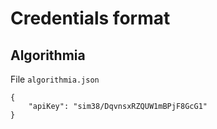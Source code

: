 # Credentials format
## Algorithmia
File `algorithmia.json`
```
{
    "apiKey": "sim38/DqvnsxRZQUW1mBPjF8GcG1"
}
```